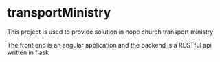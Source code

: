 # transportMinistry
This project is used to provide solution in hope church transport ministry 

The front end is an angular application and the backend is a RESTful api written in flask
